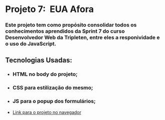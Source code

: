 # Projeto 7:  EUA Afora

### Este projeto tem como propósito consolidar todos os conhecimentos aprendidos da Sprint 7 do curso Desenvolvedor Web da Tripleten, entre eles a responividade e o uso do JavaScript.

## Tecnologias Usadas:

- ### HTML no body do projeto;

- ### CSS para estilização do mesmo;

- ### JS para o popup dos formulários;

* [Link para o projeto no navegador](https://rueverel.github.io/web_project_4_ptbr/)
